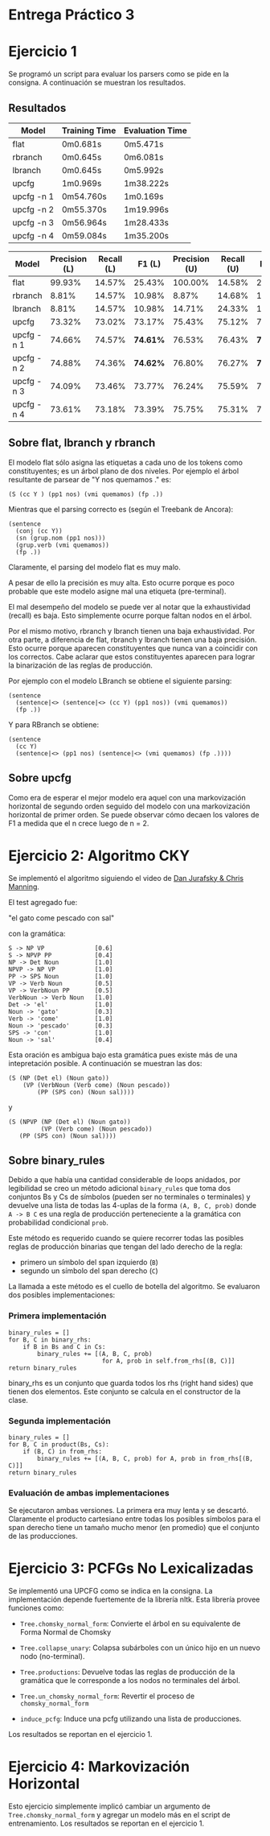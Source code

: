 # Entrega Práctico 3
# Ejercicio 1

Se programó un script para evaluar los parsers como se pide en la consigna. A
continuación se muestran los resultados.

## Resultados
| Model      | Training Time | Evaluation Time |
|------------|---------------|-----------------|
| flat       | 0m0.681s      | 0m5.471s        |
| rbranch    | 0m0.645s      | 0m6.081s        |
| lbranch    | 0m0.645s      | 0m5.992s        |
| upcfg      | 1m0.969s      | 1m38.222s       |
| upcfg -n 1 | 0m54.760s     | 1m0.169s        |
| upcfg -n 2 | 0m55.370s     | 1m19.996s       |
| upcfg -n 3 | 0m56.964s     | 1m28.433s       |
| upcfg -n 4 | 0m59.084s     | 1m35.200s       |

| Model      | Precision (L) | Recall (L) |     F1 (L) | Precision (U) | Recall (U) |     F1 (U) |
|------------|---------------|------------|------------|---------------|------------|------------|
| flat       |        99.93% |     14.57% |     25.43% |       100.00% |     14.58% |     25.45% |
| rbranch    |         8.81% |     14.57% |     10.98% |         8.87% |     14.68% |     11.06% |
| lbranch    |         8.81% |     14.57% |     10.98% |        14.71% |     24.33% |     18.33% |
| upcfg      |        73.32% |     73.02% |     73.17% |        75.43% |     75.12% |     75.28% |
| upcfg -n 1 |        74.66% |     74.57% | **74.61%** |        76.53% |     76.43% | **76.48%** |
| upcfg -n 2 |        74.88% |     74.36% | **74.62%** |        76.80% |     76.27% | **76.53%** |
| upcfg -n 3 |        74.09% |     73.46% |     73.77% |        76.24% |     75.59% |     75.91% |
| upcfg -n 4 |        73.61% |     73.18% |     73.39% |        75.75% |     75.31% |     75.53% |

## Sobre flat, lbranch y rbranch

El modelo flat sólo asigna las etiquetas a cada uno de los tokens como
constituyentes; es un árbol plano de dos niveles. Por ejemplo el árbol
resultante de parsear de "Y nos quemamos ." es:

```
(S (cc Y ) (pp1 nos) (vmi quemamos) (fp .))
```

Mientras que el parsing correcto es (según el Treebank de Ancora):

```
(sentence
  (conj (cc Y))
  (sn (grup.nom (pp1 nos)))
  (grup.verb (vmi quemamos))
  (fp .))
```

Claramente, el parsing del modelo flat es muy malo.

A pesar de ello la precisión es muy alta. Esto ocurre porque es poco probable
que este modelo asigne mal una etiqueta (pre-terminal).

El mal desempeño del modelo se puede ver al notar que la exhaustividad (recall)
es baja. Esto simplemente ocurre porque faltan nodos en el árbol.

Por el mismo motivo, rbranch y lbranch tienen una baja exhaustividad. Por otra
parte, a diferencia de flat, rbranch y lbranch tienen una baja precisión. Esto
ocurre porque aparecen constituyentes que nunca van a coincidir con los
correctos. Cabe aclarar que estos constituyentes aparecen para lograr la
binarización de las reglas de producción.

Por ejemplo con el modelo LBranch se obtiene el siguiente parsing:
```
(sentence
  (sentence|<> (sentence|<> (cc Y) (pp1 nos)) (vmi quemamos))
  (fp .))
```

Y para RBranch se obtiene:
```
(sentence
  (cc Y)
  (sentence|<> (pp1 nos) (sentence|<> (vmi quemamos) (fp .))))
```

## Sobre upcfg
Como era de esperar el mejor modelo era aquel con una markovización horizontal
de segundo orden seguido del modelo con una markovización horizontal de primer
orden. Se puede observar cómo decaen los valores de F1 a medida que el n crece
luego de n = 2.

# Ejercicio 2: Algoritmo CKY

Se implementó el algoritmo siguiendo el video de 
  [Dan Jurafsky & Chris Manning](https://www.youtube.com/watch?v=hq80J8kBg-Y).

El test agregado fue: 

"el gato come pescado con sal"

con la gramática:

```
S -> NP VP              [0.6]
S -> NPVP PP            [0.4]
NP -> Det Noun          [1.0]
NPVP -> NP VP           [1.0]
PP -> SPS Noun          [1.0]
VP -> Verb Noun         [0.5]
VP -> VerbNoun PP       [0.5]
VerbNoun -> Verb Noun   [1.0]
Det -> 'el'             [1.0]
Noun -> 'gato'          [0.3]
Verb -> 'come'          [1.0]
Noun -> 'pescado'       [0.3]
SPS -> 'con'            [1.0]
Noun -> 'sal'           [0.4]
```

Esta oración es ambigua bajo esta gramática pues existe más de una
intepretación posible. A continuación se muestran las dos:

```
(S (NP (Det el) (Noun gato))
    (VP (VerbNoun (Verb come) (Noun pescado))
        (PP (SPS con) (Noun sal))))
```

y

```
(S (NPVP (NP (Det el) (Noun gato))
         (VP (Verb come) (Noun pescado))
   (PP (SPS con) (Noun sal))))
```

## Sobre binary_rules

Debido a que había una cantidad considerable de loops anidados, por legibilidad
se creo un método adicional `binary_rules` que toma dos conjuntos Bs y Cs de
símbolos (pueden ser no terminales o terminales) y devuelve una lista de todas
las 4-uplas de la forma `(A, B, C, prob)` donde `A -> B C` es una regla de
producción perteneciente a la gramática con probabilidad condicional `prob`.

Este método es requerido cuando se quiere recorrer todas las posibles reglas de
producción binarias que tengan del lado derecho de la regla:
- primero un símbolo del span izquierdo (`B`)
- segundo un símbolo del span derecho (`C`)

La llamada a este método es el cuello de botella del algoritmo. Se evaluaron dos
posibles implementaciones:

### Primera implementación

```
binary_rules = []
for B, C in binary_rhs:
    if B in Bs and C in Cs:
        binary_rules += [(A, B, C, prob)
                          for A, prob in self.from_rhs[(B, C)]]
return binary_rules
```

binary_rhs es un conjunto que guarda todos los rhs (right hand sides) que tienen
dos elementos. Este conjunto se calcula en el constructor de la clase.


### Segunda implementación

```
binary_rules = []
for B, C in product(Bs, Cs):
    if (B, C) in from_rhs:
        binary_rules += [(A, B, C, prob) for A, prob in from_rhs[(B, C)]]
return binary_rules
```

### Evaluación de ambas implementaciones

Se ejecutaron ambas versiones. La primera era muy lenta y se descartó.
Claramente el producto cartesiano entre todas los posibles símbolos para el span
derecho tiene un tamaño mucho menor (en promedio) que el conjunto de las
producciones.



# Ejercicio 3: PCFGs No Lexicalizadas
Se implementó una UPCFG como se indica en la consigna. La implementación depende
fuertemente de la librería nltk. Esta librería provee funciones como:

- `Tree.chomsky_normal_form`: Convierte el árbol en su equivalente de Forma
                              Normal de Chomsky
- `Tree.collapse_unary`: Colapsa subárboles con un único hijo en un nuevo nodo
                         (no-terminal).
- `Tree.productions`: Devuelve todas las reglas de producción de la gramática
                      que le corresponde a los nodos no terminales del árbol.
- `Tree.un_chomsky_normal_form`: Revertir el proceso de `chomsky_normal_form`

- `induce_pcfg`: Induce una pcfg utilizando una lista de producciones.

Los resultados se reportan en el ejercicio 1.

# Ejercicio 4: Markovización Horizontal

Esto ejercicio simplemente implicó cambiar un argumento de
`Tree.chomsky_normal_form` y agregar un modelo más en el script de
entrenamiento. Los resultados se reportan en el ejercicio 1.

